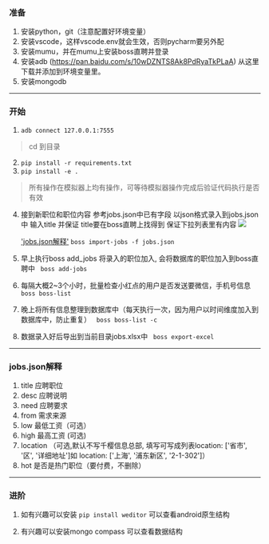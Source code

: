 ### 准备

1. 安装python，git（注意配置好环境变量）
2. 安装vscode，这样vscode.env就会生效，否则pycharm要另外配
3. 安装mumu，并在mumu上安装boss直聘并登录
4. 安装adb (https://pan.baidu.com/s/10wDZNTS8Ak8PdRyaTkPLaA) 从这里下载并添加到环境变量里。
5. 安装mongodb

---

### 开始
1. ``` adb connect 127.0.0.1:7555 ```

> cd 到目录
2. ``` pip install -r requirements.txt ```
3. ``` pip install -e . ```

> 所有操作在模拟器上均有操作，可等待模拟器操作完成后验证代码执行是否有效
4. 接到新职位和职位内容 参考jobs.json中已有字段
    以json格式录入到jobs.json中
    输入title 并保证 title要在boss直聘上找得到
    保证下拉列表里有内容
    ![]('select.jpg')

    ['jobs.json解释']('https://github.com/carlos121493/boss-auto#jobs.json%E8%A7%A3%E9%87%8A')
    ```boss import-jobs -f jobs.json```

5. 早上执行boss add_jobs 将录入的职位加入, 会将数据库的职位加入到boss直聘中
    ``` boss add-jobs```

6. 每隔大概2~3个小时，批量检查小红点的用户是否发送要微信，手机号信息
    ``` boss boss-list```

7. 晚上将所有信息整理到数据库中（每天执行一次，因为用户以时间维度加入到数据库中，防止重复）
    ``` boss boss-list -c```

8. 数据录入好后导出到当前目录jobs.xlsx中
    ``` boss export-excel```

---

### jobs.json解释

1. title 应聘职位
2. desc 应聘说明
3. need 应聘要求
4. from 需求来源
5. low 最低工资（可选）
6. high 最高工资 (可选)
7. location （可选,默认不写千樱信息总部, 填写可写成列表location: ['省市', '区', '详细地址']如 location: ['上海', '浦东新区', '2-1-302']）
8. hot 是否是热门职位（要付费，不删除）

---

### 进阶
1. 如有兴趣可以安装
``` pip install weditor ```
可以查看android原生结构

2. 有兴趣可以安装mongo compass
可以查看数据结构